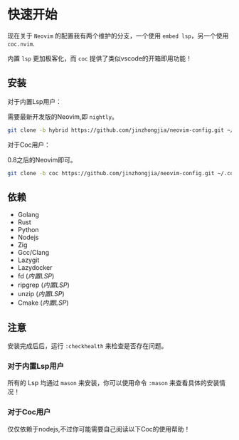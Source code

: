 # 快速开始

现在关于 `Neovim` 的配置我有两个维护的分支，一个使用 `embed lsp`，另一个使用 `coc.nvim`.

内置 `lsp` 更加极客化，而 `coc` 提供了类似vscode的开箱即用功能！

## 安装

对于内置Lsp用户：

需要最新开发版的Neovim,即 `nightly`。

```sh
git clone -b hybrid https://github.com/jinzhongjia/neovim-config.git ~/.config/nvim
```

对于Coc用户：

0.8之后的Neovim即可。

```sh
git clone -b coc https://github.com/jinzhongjia/neovim-config.git ~/.config/nvim
```

## 依赖

- Golang
- Rust
- Python
- Nodejs
- Zig
- Gcc/Clang
- Lazygit
- Lazydocker
- fd (*内置LSP*)
- ripgrep (*内置LSP*)
- unzip (*内置LSP*)
- Cmake (*内置LSP*)

## 注意

安装完成后后，运行 `:checkhealth` 来检查是否存在问题。

### 对于内置Lsp用户

所有的 Lsp 均通过 `mason` 来安装，你可以使用命令 `:mason` 来查看具体的安装情况！

### 对于Coc用户

仅仅依赖于nodejs,不过你可能需要自己阅读以下Coc的使用帮助！
